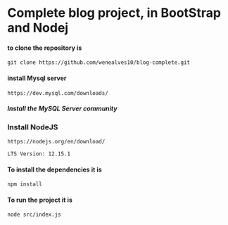 # Complete blog project, in BootStrap and Nodej
#### to clone the repository is 
```git clone https://github.com/wenealves10/blog-complete.git ```
#### install Mysql server
```https://dev.mysql.com/downloads/```
##### Install the MySQL Server community

### Install NodeJS
```https://nodejs.org/en/download/```

```LTS Version: 12.15.1```


#### To install the dependencies it is
```npm install```
#### To run the project it is
```node src/index.js```

